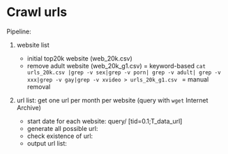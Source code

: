 Crawl urls
==
Pipeline:
1. website list
    - initial top20k website (web_20k.csv)
    - remove adult website (web_20k_g1.csv) 
        = keyword-based
    ```cat urls_20k.csv |grep -v sex|grep -v porn| grep -v adult| grep -v xxx|grep -v gay|grep -v xvideo > urls_20k_g1.csv ``` 
        = manual removal

2. url list: get one url per month per website (query with `wget` Internet
   Archive)
    - start date for each website: query/ [tid=0.1;T_data_url]
    - generate all possible url: 
    - check existence of url: 
    - output url list: 
